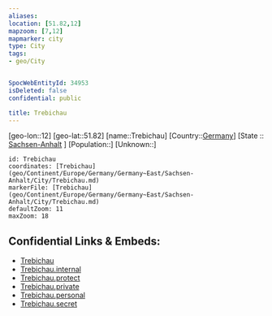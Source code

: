 ```yaml
---
aliases: 
location: [51.82,12]
mapzoom: [7,12] 
mapmarker: city 
type: City
tags:
- geo/City


SpocWebEntityId: 34953
isDeleted: false
confidential: public

title: Trebichau
---
```

[geo-lon::12]
[geo-lat::51.82]
[name::Trebichau]
[Country::[Germany](geo/Continent/Europe/Germany.md)]
[State :: [Sachsen-Anhalt](geo/Continent/Europe/Germany/Germany~East/Sachsen-Anhalt.md) ]
[Population::]
[Unknown::]


```leaflet
id: Trebichau
coordinates: [Trebichau](geo/Continent/Europe/Germany/Germany~East/Sachsen-Anhalt/City/Trebichau.md)
markerFile: [Trebichau](geo/Continent/Europe/Germany/Germany~East/Sachsen-Anhalt/City/Trebichau.md)
defaultZoom: 11 
maxZoom: 18
```


## Confidential Links & Embeds: 
- [Trebichau](../../../../../../../../_public/geo/Continent/Europe/Germany/Germany~East/Sachsen-Anhalt/City/Trebichau.md) 
- [Trebichau.internal](../../../../../../../../_internal/geo/Continent/Europe/Germany/Germany~East/Sachsen-Anhalt/City/Trebichau.internal.md) 
- [Trebichau.protect](../../../../../../../../_protect/geo/Continent/Europe/Germany/Germany~East/Sachsen-Anhalt/City/Trebichau.protect.md) 
- [Trebichau.private](../../../../../../../../_private/geo/Continent/Europe/Germany/Germany~East/Sachsen-Anhalt/City/Trebichau.private.md) 
- [Trebichau.personal](../../../../../../../../_personal/geo/Continent/Europe/Germany/Germany~East/Sachsen-Anhalt/City/Trebichau.personal.md) 
- [Trebichau.secret](../../../../../../../../_secret/geo/Continent/Europe/Germany/Germany~East/Sachsen-Anhalt/City/Trebichau.secret.md) 
